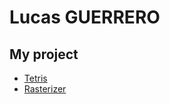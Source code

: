 # Lucas GUERRERO


## My project

+ [Tetris](https://limao90.github.io/TetrisSFML)
+ [Rasterizer](https://limao90.github.io/Rasterizer)
